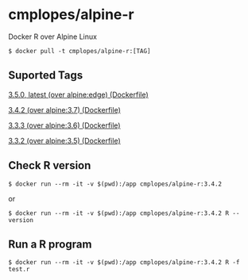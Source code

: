 # cmplopes/alpine-r
Docker R over Alpine Linux

```
$ docker pull -t cmplopes/alpine-r:[TAG]
```

## Suported Tags

[3.5.0, latest (over alpine:edge) (Dockerfile)](https://github.com/cmplopes/alpine-r/blob/master/latest/Dockerfile)

[3.4.2 (over alpine:3.7) (Dockerfile)](https://github.com/cmplopes/alpine-r/blob/master/3.4.2/Dockerfile)

[3.3.3 (over alpine:3.6) (Dockerfile)](https://github.com/cmplopes/alpine-r/blob/master/3.3.3/Dockerfile)

[3.3.2 (over alpine:3.5) (Dockerfile)](https://github.com/cmplopes/alpine-r/blob/master/3.3.2/Dockerfile)


## Check R version
```
$ docker run --rm -it -v $(pwd):/app cmplopes/alpine-r:3.4.2
```
or
```
$ docker run --rm -it -v $(pwd):/app cmplopes/alpine-r:3.4.2 R --version
```

## Run a R program
```
$ docker run --rm -it -v $(pwd):/app cmplopes/alpine-r:3.4.2 R -f test.r
```
